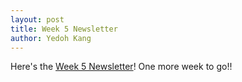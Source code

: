 ```yaml
---
layout: post
title: Week 5 Newsletter
author: Yedoh Kang
---
```

Here's the [Week 5 Newsletter](/downloads/newsletters/week5-2017.pdf)! One more week to go!!
